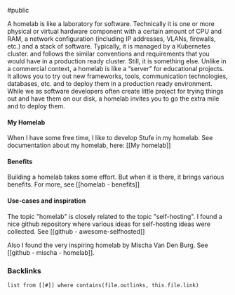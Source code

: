 #public

A homelab is like a laboratory for software. Technically it is one or more physical or virtual hardware component with a certain amount of CPU and RAM, a network configuration (including IP addresses, VLANs, firewalls, etc.) and a stack of software. Typically, it is managed by a Kubernetes cluster. and follows the similar conventions and requirements that you would have in a production ready cluster. 
Still, it is something else. Unlike in a commercial context, a homelab is like a “server” for educational projects. It allows you to try out new frameworks, tools, communication technologies, databases, etc. and to deploy them in a production ready environment. 
While we as software developers often create little project for trying things out and have them on our disk, a homelab invites you to go the extra mile and to deploy them. 

#### My Homelab
When I have some free time, I like to develop Stufe in my homelab. See documentation about my homelab, here: [[My homelab]]

#### Benefits
Building a homelab takes some effort. But when it is there, it brings various benefits. For more, see [[homelab - benefits]]

#### Use-cases and inspiration
The topic "homelab" is closely related to the topic "self-hosting". I found a nice github repository where various ideas for self-hosting ideas were collected. See [[github - awesome-selfhosted]]

Also I found the very inspiring homelab by Mischa Van Den Burg. See [[github - mischa - homelab]].


### Backlinks
```dataview 
list from [[#]] where contains(file.outlinks, this.file.link)
```

